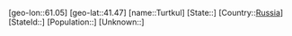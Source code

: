 ﻿---
location: [41.47,61.05]
type: City
tags:
- geo/City


SpocWebEntityId: 35058
isDeleted: false
confidential: public

---
[geo-lon::61.05]
[geo-lat::41.47]
[name::Turtkul]
[State::]
[Country::[Russia](geo/Continent/Europe/Russia.md)]
[StateId::]
[Population::]
[Unknown::]

